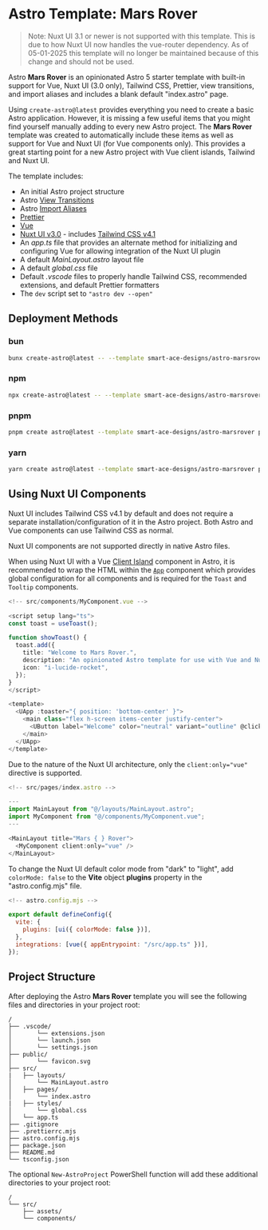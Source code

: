 # Astro Template: Mars Rover

> Note: Nuxt UI 3.1 or newer is not supported with this template. This is due to how Nuxt UI now handles the vue-router dependency. As of 05-01-2025 this template will no longer be maintained because of this change and should not be used.

Astro **Mars Rover** is an opinionated Astro 5 starter template with built-in support for Vue, Nuxt UI (3.0 only), Tailwind CSS, Prettier, view transitions, and import aliases and includes a blank default "index.astro" page.

Using `create-astro@latest` provides everything you need to create a basic Astro application. However, it is missing a few useful items that you might find yourself manually adding to every new Astro project. The **Mars Rover** template was created to automatically include these items as well as support for Vue and Nuxt UI (for Vue components only). This provides a great starting point for a new Astro project with Vue client islands, Tailwind and Nuxt UI.

The template includes:
- An initial Astro project structure
- Astro [View Transitions](https://docs.astro.build/en/guides/view-transitions/)
- Astro [Import Aliases](https://docs.astro.build/en/guides/typescript/#import-aliases)
- [Prettier](https://prettier.io/)
- [Vue](https://vuejs.org/)
- [Nuxt UI v3.0](https://ui.nuxt.com/) - includes [Tailwind CSS v4.1](https://tailwindcss.com/)
- An _app.ts_ file that provides an alternate method for initializing and configuring Vue for allowing integration of the Nuxt UI plugin
- A default _MainLayout.astro_ layout file
- A default _global.css_ file
- Default _.vscode_ files to properly handle Tailwind CSS, recommended extensions, and default Prettier formatters
- The `dev` script set to `"astro dev --open"`

## Deployment Methods
### bun
```sh
bunx create-astro@latest -- --template smart-ace-designs/astro-marsrover project-name
```
### npm
```sh
npx create-astro@latest -- --template smart-ace-designs/astro-marsrover project-name
```
### pnpm
```sh
pnpm create astro@latest --template smart-ace-designs/astro-marsrover project-name
```
### yarn
```sh
yarn create astro@latest --template smart-ace-designs/astro-marsrover project-name
```
## Using Nuxt UI Components
Nuxt UI includes Tailwind CSS v4.1 by default and does not require a separate installation/configuration of it in the Astro project.  Both Astro and Vue components can use Tailwind CSS as normal.

Nuxt UI components are not supported directly in native Astro files.

When using Nuxt UI with a Vue [Client Island](https://docs.astro.build/en/concepts/islands/#client-islands) component in Astro, it is recommended to wrap the HTML within the [`App`](https://ui.nuxt.com/components/app) component which provides global configuration for all components and is required for the `Toast` and `Tooltip` components.

```ts
<!-- src/components/MyComponent.vue -->

<script setup lang="ts">
const toast = useToast();

function showToast() {
  toast.add({
    title: "Welcome to Mars Rover.",
    description: "An opinionated Astro template for use with Vue and Nuxt UI.",
    icon: "i-lucide-rocket",
  });
}
</script>

<template>
  <UApp :toaster="{ position: 'bottom-center' }">
    <main class="flex h-screen items-center justify-center">
      <UButton label="Welcome" color="neutral" variant="outline" @click="showToast" />
    </main>
  </UApp>
</template>
```

Due to the nature of the Nuxt UI architecture, only the `client:only="vue"` directive is supported.

```ts
<!-- src/pages/index.astro -->

---
import MainLayout from "@/layouts/MainLayout.astro";
import MyComponent from "@/components/MyComponent.vue";
---

<MainLayout title="Mars { } Rover">
  <MyComponent client:only="vue" />
</MainLayout>

```

To change the Nuxt UI default color mode from "dark" to "light", add `colorMode: false` to the __Vite__ object __plugins__ property in the "astro.config.mjs" file.

```mjs
<!-- astro.config.mjs -->

export default defineConfig({
  vite: {
    plugins: [ui({ colorMode: false })],
  },
  integrations: [vue({ appEntrypoint: "/src/app.ts" })],
});
```

## Project Structure
After deploying the Astro **Mars Rover** template you will see the following files and directories in your project root:

```text
/
├── .vscode/
│       └── extensions.json
│       └── launch.json
│       └── settings.json
├── public/
│       └── favicon.svg
├── src/
|   ├── layouts/
│       └── MainLayout.astro
│   ├── pages/
│       └── index.astro
|   ├── styles/
│       └── global.css
│   └── app.ts
├── .gitignore
├── .prettierrc.mjs
├── astro.config.mjs
├── package.json
├── README.md
└── tsconfig.json
```

The optional `New-AstroProject` PowerShell function will add these additional directories to your project root:

```text
/
└── src/
    ├── assets/
    └── components/
```
